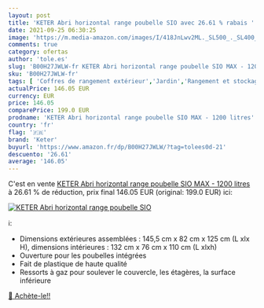 ```yaml
---
layout: post
title: 'KETER Abri horizontal range poubelle SIO avec 26.61 % rabais '
date: 2021-09-25 06:30:25
image: 'https://m.media-amazon.com/images/I/418JnLwv2ML._SL500_._SL400_.jpg'
comments: true
category: ofertas
author: 'tole.es'
slug: 'B00H27JWLW-fr KETER Abri horizontal range poubelle SIO MAX - 1200 litres'
sku: 'B00H27JWLW-fr'
tags: [ 'Coffres de rangement extérieur','Jardin','Rangement et stockage extérieurs','keter', ]
actualPrice: 146.05 EUR
currency: EUR
price: 146.05
comparePrice: 199.0 EUR
prodname: 'KETER Abri horizontal range poubelle SIO MAX - 1200 litres'
country: 'fr'
flag: '🇫🇷'
brand: 'Keter'
buyurl: 'https://www.amazon.fr/dp/B00H27JWLW/?tag=tolees0d-21'
descuento: '26.61'
average: '146.05'
---
```


C'est en vente [KETER Abri horizontal range poubelle SIO MAX - 1200 litres](https://www.amazon.fr/dp/B00H27JWLW/?tag=tolees0d-21)  à  26.61 % de réduction, prix final  146.05 EUR (original: 199.0 EUR) ici:

[![KETER Abri horizontal range poubelle SIO](https://m.media-amazon.com/images/I/418JnLwv2ML._SL500_._SL400_.jpg)](https://www.amazon.fr/dp/B00H27JWLW/?tag=tolees0d-21)

ℹ️:

- Dimensions extérieures assemblées : 145,5 cm x 82 cm x 125 cm (L xlx H), dimensions intérieures : 132 cm x 76 cm x 110 cm (L xlxh)
- Ouverture pour les poubelles intégrées
- Fait de plastique de haute qualité
- Ressorts à gaz pour soulever le couvercle, les étagères, la surface inférieure

[🛒 Achète-le!!](https://www.amazon.fr/dp/B00H27JWLW/?tag=tolees0d-21)

